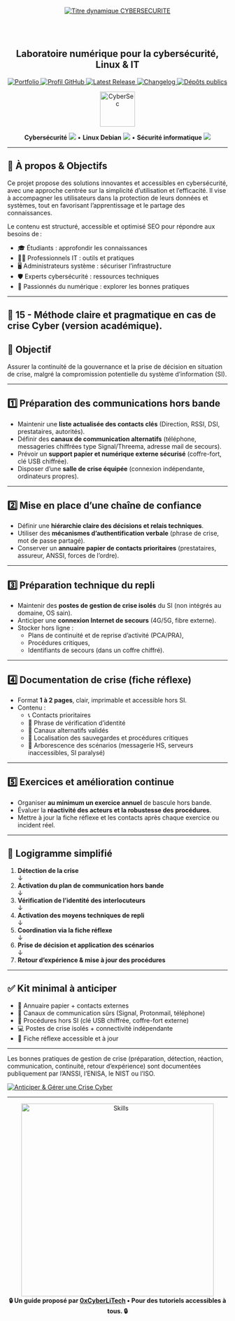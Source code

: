 <div align="center">

  <br></br>
  
  <a href="https://github.com/0xCyberLiTech">
  <img src="https://readme-typing-svg.herokuapp.com?font=JetBrains+Mono&size=50&duration=6000&pause=1000000000&color=FF0048&center=true&vCenter=true&width=1100&lines=%3ECYBERSECURITE_" alt="Titre dynamique CYBERSECURITE" />
  </a>
  
  <br></br>

  <h2>Laboratoire numérique pour la cybersécurité, Linux & IT</h2>
  
  <p align="center">
      <a href="https://0xcyberlitech.github.io/">
        <img src="https://img.shields.io/badge/Portfolio-0xCyberLiTech-181717?logo=github&style=flat-square" alt="Portfolio" />
      </a>
      <a href="https://github.com/0xCyberLiTech">
        <img src="https://img.shields.io/badge/Profil-GitHub-181717?logo=github&style=flat-square" alt="Profil GitHub" />
      </a>
      <a href="https://github.com/0xCyberLiTech/Cybersecurite/releases/latest">
        <img src="https://img.shields.io/github/v/release/0xCyberLiTech/Cybersecurite?label=version" alt="Latest Release" />
      </a>
      <a href="https://github.com/0xCyberLiTech/Cybersecurite/blob/main/CHANGELOG.md">
        <img src="https://img.shields.io/badge/📄%20CHANGELOG-Cybersecurite-blue" alt="Changelog" />
      </a>
      <a href="https://github.com/0xCyberLiTech?tab=repositories">
        <img src="https://img.shields.io/badge/Dépôts-publics-blue?style=flat-square" alt="Dépôts publics" />
      </a>
  </p>

</div>

<!-- Optimisation SEO : mots-clés cybersécurité, sécurité informatique, Linux, Debian, administration système, réseau, IT, cryptographie, open source, pare-feu, proxy, reverse proxy, DNS, SSH, Docker, OpenVAS, SIEM, EDR, XDR, SOAR, pentest, forensic, logs, tutoriels, guides, formation, expertise, supervision, ressources techniques, étudiants, professionnels, passionnés, bonnes pratiques, protection des données, analyse de risques, cyberattaque, défense, conformité, audit, gestion de crise, sensibilisation, monitoring, cloud, virtualisation, DevSecOps. -->

<div align="center">
  <img src="https://img.icons8.com/fluency/96/000000/cyber-security.png" alt="CyberSec" width="80"/>
</div>

<div align="center">
  <p>
    <strong>Cybersécurité</strong> <img src="https://img.icons8.com/color/24/000000/lock--v1.png"/> • <strong>Linux Debian</strong> <img src="https://img.icons8.com/color/24/000000/linux.png"/> • <strong>Sécurité informatique</strong> <img src="https://img.icons8.com/color/24/000000/shield-security.png"/>
  </p>
</div>

---

## 🚀 À propos & Objectifs

Ce projet propose des solutions innovantes et accessibles en cybersécurité, avec une approche centrée sur la simplicité d’utilisation et l’efficacité. Il vise à accompagner les utilisateurs dans la protection de leurs données et systèmes, tout en favorisant l’apprentissage et le partage des connaissances.

Le contenu est structuré, accessible et optimisé SEO pour répondre aux besoins de :
- 🎓 Étudiants : approfondir les connaissances
- 👨‍💻 Professionnels IT : outils et pratiques
- 🖥️ Administrateurs système : sécuriser l’infrastructure
- 🛡️ Experts cybersécurité : ressources techniques
- 🚀 Passionnés du numérique : explorer les bonnes pratiques

---

## 🧭 15 - **Méthode claire et pragmatique en cas de crise Cyber (version académique)**.
## 🎯 Objectif
Assurer la continuité de la gouvernance et la prise de décision en situation de crise, malgré la compromission potentielle du système d’information (SI).

---

## 1️⃣ Préparation des communications hors bande
- Maintenir une **liste actualisée des contacts clés** (Direction, RSSI, DSI, prestataires, autorités).
- Définir des **canaux de communication alternatifs** (téléphone, messageries chiffrées type Signal/Threema, adresse mail de secours).
- Prévoir un **support papier et numérique externe sécurisé** (coffre-fort, clé USB chiffrée).
- Disposer d’une **salle de crise équipée** (connexion indépendante, ordinateurs propres).

---

## 2️⃣ Mise en place d’une chaîne de confiance
- Définir une **hiérarchie claire des décisions et relais techniques**.
- Utiliser des **mécanismes d’authentification verbale** (phrase de crise, mot de passe partagé).
- Conserver un **annuaire papier de contacts prioritaires** (prestataires, assureur, ANSSI, forces de l’ordre).

---

## 3️⃣ Préparation technique du repli
- Maintenir des **postes de gestion de crise isolés** du SI (non intégrés au domaine, OS sain).
- Anticiper une **connexion Internet de secours** (4G/5G, fibre externe).
- Stocker hors ligne :
  - Plans de continuité et de reprise d’activité (PCA/PRA),
  - Procédures critiques,
  - Identifiants de secours (dans un coffre chiffré).

---

## 4️⃣ Documentation de crise (fiche réflexe)
- Format **1 à 2 pages**, clair, imprimable et accessible hors SI.
- Contenu :
  - 📞 Contacts prioritaires
  - 🔑 Phrase de vérification d’identité
  - 📡 Canaux alternatifs validés
  - 📂 Localisation des sauvegardes et procédures critiques
  - 🚦 Arborescence des scénarios (messagerie HS, serveurs inaccessibles, SI paralysé)

---

## 5️⃣ Exercices et amélioration continue
- Organiser **au minimum un exercice annuel** de bascule hors bande.
- Évaluer la **réactivité des acteurs et la robustesse des procédures**.
- Mettre à jour la fiche réflexe et les contacts après chaque exercice ou incident réel.

---

## 🔄 Logigramme simplifié

1. **Détection de la crise**  
   ↓  
2. **Activation du plan de communication hors bande**  
   ↓  
3. **Vérification de l’identité des interlocuteurs**  
   ↓  
4. **Activation des moyens techniques de repli**  
   ↓  
5. **Coordination via la fiche réflexe**  
   ↓  
6. **Prise de décision et application des scénarios**  
   ↓  
7. **Retour d’expérience & mise à jour des procédures**

---

## ✅ Kit minimal à anticiper
- 📖 Annuaire papier + contacts externes
- 📡 Canaux de communication sûrs (Signal, Protonmail, téléphone)
- 🔐 Procédures hors SI (clé USB chiffrée, coffre-fort externe)
- 💻 Postes de crise isolés + connectivité indépendante
- 📝 Fiche réflexe accessible et à jour

---

Les bonnes pratiques de gestion de crise (préparation, détection, réaction, communication, continuité, retour d’expérience) sont documentées publiquement par l’ANSSI, l’ENISA, le NIST ou l’ISO.

<a href="https://cyber.gouv.fr/anticiper-et-gerer-une-crise-cyber" target="_blank">
  <img src="https://img.shields.io/badge/Anticiper%20&%20Gérer%20une%20Crise%20Cyber-111?style=for-the-badge&logo=apachecassandra&logoColor=00ff99&labelColor=000" alt="Anticiper & Gérer une Crise Cyber"/>
</a>

---

<div align="center">
  <a href="https://github.com/0xCyberLiTech" target="_blank" rel="noopener">
    <img src="https://skillicons.dev/icons?i=linux,debian,bash,docker,nginx,git,vim,python,markdown" alt="Skills" width="440">
  </a>
</div>

<div align="center">
  <b>🔒 Un guide proposé par <a href="https://github.com/0xCyberLiTech">0xCyberLiTech</a> • Pour des tutoriels accessibles à tous. 🔒</b>
</div>

